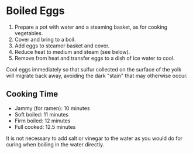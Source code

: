 # Boiled Eggs

1. Prepare a pot with water and a steaming basket, as for cooking vegetables.
2. Cover and bring to a boil.
3. Add eggs to steamer basket and cover.
4. Reduce heat to medium and steam (see below).
5. Remove from heat and transfer eggs to a dish of ice water to cool.

Cool eggs immediately so that sulfur collected on the surface of the yolk will
migrate back away, avoiding the dark "stain" that may otherwise occur.

## Cooking Time

- Jammy (for ramen): 10 minutes
- Soft boiled: 11 minutes
- Firm boiled: 12 minutes
- Full cooked: 12.5 minutes

It is not necessary to add salt or vinegar to the water as you would do for curing when boiling in the water directly.

